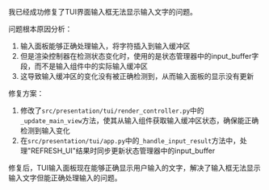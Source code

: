 我已经成功修复了TUI界面输入框无法显示输入文字的问题。

问题根本原因分析：
1. 输入面板能够正确处理输入，将字符插入到输入缓冲区
2. 但是渲染控制器在检测状态变化时，使用的是状态管理器中的input_buffer字段，而不是输入组件中的实际输入缓冲区
3. 这导致输入缓冲区的变化没有被正确检测到，从而输入面板的显示没有更新

修复方案：
1. 修改了`src/presentation/tui/render_controller.py`中的`_update_main_view`方法，使其从输入组件获取输入缓冲区状态，确保能正确检测到输入变化
2. 在`src/presentation/tui/app.py`中的`_handle_input_result`方法中，处理"REFRESH_UI"结果时同步更新状态管理器中的input_buffer

修复后，TUI输入面板现在能够正确显示用户输入的文字，解决了输入框无法显示输入文字但能正确处理输入的问题。